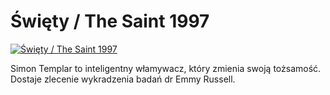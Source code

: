 Święty / The Saint 1997 
=============
[![Święty / The Saint 1997 ](http://vidos.pl/images/player.gif)](http://vidos.pl/wiety-the-saint-1997)

 Simon Templar to inteligentny włamywacz, który zmienia swoją tożsamość. Dostaje zlecenie wykradzenia badań dr Emmy Russell.
